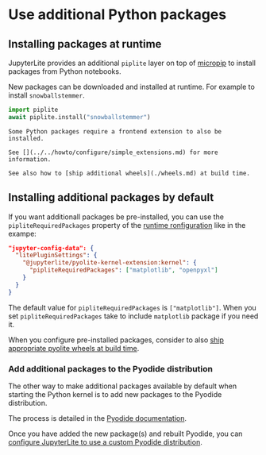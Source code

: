 # Use additional Python packages

## Installing packages at runtime

JupyterLite provides an additional `piplite` layer on top of [micropip] to install
packages from Python notebooks.

New packages can be downloaded and installed at runtime. For example to install
`snowballstemmer`.

```py
import piplite
await piplite.install("snowballstemmer")
```

```{note}
Some Python packages require a frontend extension to also be installed.

See [](../../howto/configure/simple_extensions.md) for more information.

See also how to [ship additional wheels](./wheels.md) at build time.
```

[micropip]: https://pyodide.org/en/latest/usage/loading-packages.html?#micropip

## Installing additional packages by default

If you want additionall packages be pre-installed, you can use the
`pipliteRequiredPackages` property of the
[runtime ronfiguration](../../reference/config.md) like in the exampe:

```json
"jupyter-config-data": {
  "litePluginSettings": {
    "@jupyterlite/pyolite-kernel-extension:kernel": {
      "pipliteRequiredPackages": ["matplotlib", "openpyxl"]
    }
  }
}
```

The default value for `pipliteRequiredPackages` is `["matplotlib"]`. When you set
`pipliteRequiredPackages` take to include `matplotlib` package if you need it.

When you configure pre-installed packages, consider to also
[ship appropriate pyolite wheels at build time](./wheels.md).

### Add additional packages to the Pyodide distribution

The other way to make additional packages available by default when starting the Python
kernel is to add new packages to the Pyodide distribution.

The process is detailed in the [Pyodide documentation][pyodide-packages].

Once you have added the new package(s) and rebuilt Pyodide, you can
[configure JupyterLite to use a custom Pyodide distribution](./pyodide.md).

[pyodide-packages]: https://pyodide.org/en/stable/development/new-packages.html

